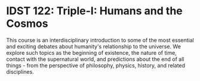 # IDST 122: Triple-I: Humans and the Cosmos

This course is an interdisciplinary introduction to some of the most essential and exciting debates about humanity's relationship to the universe. We explore such topics as the beginning of existence, the nature of time, contact with the supernatural world, and predictions about the end of all things - from the perspective of philosophy, physics, history, and related disciplines.